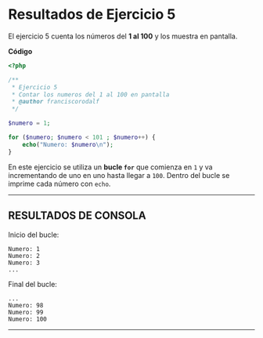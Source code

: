 # Resultados de Ejercicio 5

El ejercicio 5 cuenta los números del **1 al 100** y los muestra en pantalla.

**Código**

```php
<?php

/**
 * Ejercicio 5
 * Contar los numeros del 1 al 100 en pantalla
 * @author franciscorodalf
 */

$numero = 1;

for ($numero; $numero < 101 ; $numero++) { 
    echo("Numero: $numero\n");
}
```

En este ejercicio se utiliza un **bucle `for`** que comienza en `1` y va incrementando de uno en uno hasta llegar a `100`.
Dentro del bucle se imprime cada número con `echo`.

---

## RESULTADOS DE CONSOLA

Inicio del bucle:

```console
Numero: 1
Numero: 2
Numero: 3
...
```

Final del bucle:

```console
...
Numero: 98
Numero: 99
Numero: 100
```

---

